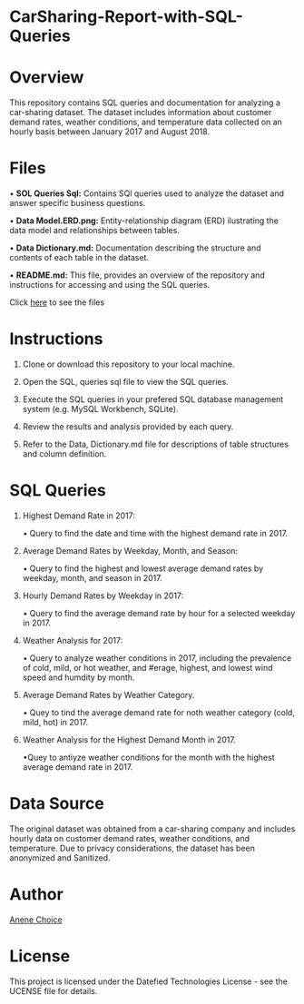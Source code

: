 # CarSharing-Report-with-SQL-Queries

# Overview
This repository contains SQL queries and documentation for analyzing a car-sharing dataset. The dataset includes information about customer demand rates, weather conditions, and temperature data collected on an hourly basis between January 2017 and August 2018.

# Files
• **SOL Queries Sql:** Contains SQl queries used to analyze the dataset and answer specific business questions.

• **Data Model.ERD.png:** Entity-relationship diagram (ERD) ilustrating the data model and relationships between tables.

• **Data Dictionary.md:** Documentation describing the structure and contents of each table in the dataset.

• **README.md:** This file, provides an overview of the repository and instructions for accessing and using the SQL queries.

Click <a href="https://drive.google.com/drive/folders/1_Qg0p9H1dxKHvDBPpw9dIRW0cdzI93_k?usp=drive_link">here</a> to see the files

# Instructions
1. Clone or download this repository to your local machine.
   
2. Open the SQL, queries sql file to view the SQL queries.
   
3. Execute the SQL queries in your prefered SQL database management system (e.g. MySQL Workbench, SQLite).
   
4. Review the results and analysis provided by each query.
   
5. Refer to the Data, Dictionary.md file for descriptions of table structures and column definition.
   
# SQL Queries
1. Highest Demand Rate in 2017:
   
   • Query to find the date and time with the highest demand rate in 2017.
   
2. Average Demand Rates by Weekday, Month, and Season:
   
   • Query to find the highest and lowest average demand rates by weekday, month, and season in 2017.
   
3. Hourly Demand Rates by Weekday in 2017:
   
   • Query to find the average demand rate by hour for a selected weekday in 2017.
   
4. Weather Analysis for 2017:
   
   • Query to analyze weather conditions in 2017, including the prevalence of cold, mild, or hot weather, and #erage, highest, and 
     lowest wind speed and humdity by month.
  
5. Average Demand Rates by Weather Category.
    
   • Quey to tind the average demand rate for noth weather category (cold, mild, hot) in 2017.
   
6. Weather Analysis for the Highest Demand Month in 2017.
    
   •Quey to antiyze weather conditions for the month with the highest average demand rate in 2017.
   
# Data Source
The original dataset was obtained from a car-sharing company and includes hourly data on customer demand rates, weather conditions, and temperature. Due to privacy considerations, the dataset has been anonymized and Sanitized.

# Author
<a href="https://www.linkedin.com/in/anenechoice541448208utm_source=share&utm_campaign=share_via&utm_content=profile&utm_medium=ios_app">Anene Choice</a>

# License
This project is licensed under the Datefied Technologies License - see the UCENSE file for details.    
